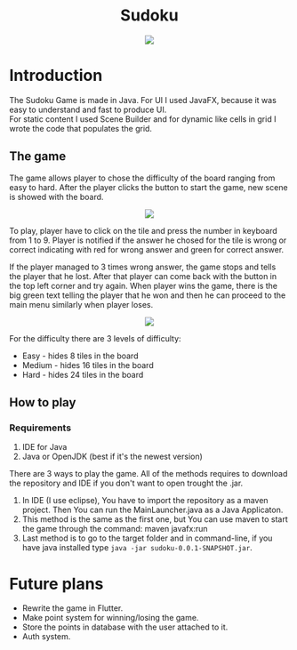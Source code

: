 <h1 align="center">
  Sudoku
</h1>
<p align="center">
<img src="https://github.com/user-attachments/assets/46de086c-1fd0-40f4-abe4-9e3424272967"/>
</p>

# Introduction
The Sudoku Game is made in Java. For UI I used JavaFX, because it was easy to understand and fast to produce UI.   
For static content I used Scene Builder and for dynamic like cells in grid I wrote the code that populates the grid.  
  
## The game
The game allows player to chose the difficulty of the board ranging from easy to hard. After the player clicks the button to start the game, new scene is showed with the board. 
<p align="center">
<img src="https://github.com/user-attachments/assets/2aa74175-bbb0-4019-9255-859ddb01cd21"/>
</p>

To play, player have to click on the tile and press the number in keyboard from 1 to 9. Player is notified if the answer he chosed for the tile is wrong or correct indicating with red for wrong answer and green for correct answer.  

If the player managed to 3 times wrong answer, the game stops and tells the player that he lost. After that player can come back with the button in the top left corner and try again. When player wins the game, there is the big green text telling the player that he won and then he can proceed to the main menu similarly when player loses.

<p align="center">
<img src="https://github.com/user-attachments/assets/b9f16b62-0802-4ac5-9a70-6d470496fed5"/>
</p>


For the difficulty there are 3 levels of difficulty:  
* Easy - hides 8 tiles in the board  
* Medium - hides 16 tiles in the board  
* Hard - hides 24 tiles in the board  


## How to play

### Requirements
1. IDE for Java
2. Java or OpenJDK (best if it's the newest version)
   
There are 3 ways to play the game. All of the methods requires to download the repository and IDE if you don't want to open trought the .jar.

1. In IDE (I use eclipse), You have to import the repository as a maven project. Then You can run the MainLauncher.java as a Java Applicaton.
2. This method is the same as the first one, but You can use maven to start the game through the command: maven javafx:run
3. Last method is to go to the target folder and in command-line, if you have java installed type ```java -jar sudoku-0.0.1-SNAPSHOT.jar```.


# Future plans

* Rewrite the game in Flutter.  
* Make point system for winning/losing the game.  
* Store the points in database with the user attached to it.  
* Auth system.
  
